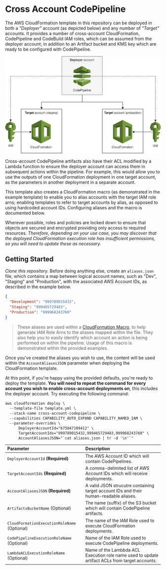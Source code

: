 # Cross Account CodePipeline

The AWS CloudFormation template in this repository can be deployed in both a _"Deployer"_ account (as depicted below) and any number of _"Target"_ accounts. It provides a number of cross-account CloudFormation, CodePipeline and CodeBuild IAM roles, which can be assumed from the deployer account; in addition to an Artifact bucket and KMS key which are ready to be configured with CodePipeline.

![Diagram](.github/images/diagram.png "Cross-Account CodePipeline Diagram")

Cross-account CodePipeline artifacts also have their ACL modified by a Lambda function to ensure the deployer account can access them in subsequent actions within the pipeline. For example, this would allow you to use the outputs of one CloudFormation deployment in one target account, as the parameters in another deployment in a separate account.

This template also creates a CloudFormation macro (as demonstrated in the example template) to enable you to alias accounts with the target IAM role arns; enabling templates to refer to target accounts by alias, as opposed to using hardcoded account IDs. Configuring aliases and the macro is documented below.

Wherever possible, roles and policies are locked down to ensure that objects are secured and encrypted providing only access to required resources. _Therefore, depending on your use case, you may discover that the deployed CloudFormation execution role has insufficient permissions, so you will need to update these as necessary._

## Getting Started

_Clone this repository._ Before doing anything else, create an `aliases.json` file, which contains a map between logical account names, such as "Dev", "Staging" and "Production", with the associated AWS Account IDs, as described in the example below.

```json
{
  "Development": "999789015432",
  "Staging": "999465729483",
  "Production": "999968243760"
}
```

> These aliases are used within a [CloudFormation Macro](https://docs.aws.amazon.com/AWSCloudFormation/latest/UserGuide/template-macros.html), to help generate IAM Role Arns to the aliases mapped within the file. They also help you to easily identify which account an action is being performed on within the pipeline. Usage of this macro is demonstrated within the provided examples.

Once you've created the aliases you wish to use, the content will be used within the `AccountAliasesJSON` parameter when deploying the CloudFormation template. 

At this point, if you're happy using the provided defaults, you're ready to deploy the template. **You will need to repeat the command for every account you wish to enable cross-account deployments on**, this includes the deployer account. Try executing the following command:

```shell
aws cloudformation deploy \
  --template-file template.yml \
  --stack-name cross-account-codepipeline \
  --capabilities CAPABILITY_AUTO_EXPAND CAPABILITY_NAMED_IAM \
  --parameter-overrides \
      DeployerAccountId="675847109412" \
      TargetAccountIds="999789015432,999465729483,999968243760" \
      AccountAliasesJSON="`cat aliases.json | tr -d '\n'`"
```

| Parameter | Description |
|:-----|:-------|
| `DeployerAccountId` **(Required)**             | The AWS Account ID which will contain CodePipelines. |
| `TargetAccountIds` **(Required)**              | A comma-delimited list of AWS Account IDs which will receive deployments. |
| `AccountAliasesJSON` **(Required)**            | A valid JSON strucutre containing target account IDs and their human-readable aliases. |
| `ArtifactsBucketName` (Optional)               | The name (suffix) of the S3 bucket which will contain CodePipeline artifacts. |
| `CloudFormationExecutionRoleName` (Optional)   | The name of the IAM Role used to execute CloudFormation deployments. |
| `CodePipelineExecutionRoleName` (Optional)     | Name of the IAM Role used to execute CodePipeline deployments. |
| `LambdaACLExecutionRoleName` (Optional)        | Name of the Lambbda ACL Execution role name used to update artifact ACLs from target accounts. |